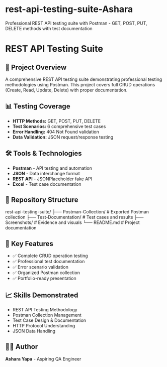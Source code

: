# rest-api-testing-suite-Ashara
Professional REST API testing suite with Postman - GET, POST, PUT, DELETE methods with test documentation
# REST API Testing Suite

## 🚀 Project Overview
A comprehensive REST API testing suite demonstrating professional testing methodologies using Postman. This project covers full CRUD operations (Create, Read, Update, Delete) with proper documentation.

## 📊 Testing Coverage
- **HTTP Methods:** GET, POST, PUT, DELETE
- **Test Scenarios:** 6 comprehensive test cases
- **Error Handling:** 404 Not Found validation
- **Data Validation:** JSON request/response testing

## 🛠️ Tools & Technologies
- **Postman** - API testing and automation
- **JSON** - Data interchange format
- **REST API** - JSONPlaceholder fake API
- **Excel** - Test case documentation

## 📁 Repository Structure
rest-api-testing-suite/
├── Postman-Collection/ # Exported Postman collection
├── Test-Documentation/ # Test cases and results
├── Screenshots/ # Evidence and visuals
└── README.md # Project documentation


## 🎯 Key Features
- ✅ Complete CRUD operation testing
- ✅ Professional test documentation
- ✅ Error scenario validation
- ✅ Organized Postman collection
- ✅ Portfolio-ready presentation

## 📈 Skills Demonstrated
- REST API Testing Methodology
- Postman Collection Management
- Test Case Design & Documentation
- HTTP Protocol Understanding
- JSON Data Handling

## 👨‍💻 Author
**Ashara Yapa** - Aspiring QA Engineer  
